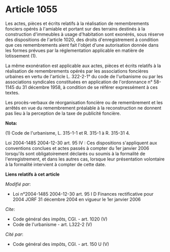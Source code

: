 # Article 1055

Les actes, pièces et écrits relatifs à la réalisation de remembrements fonciers opérés à l'amiable et portant sur des
terrains destinés à la construction d'immeubles à usage d'habitation sont exonérés, sous réserve des dispositions de
l'article 1020, des droits d'enregistrement à condition que ces remembrements aient fait l'objet d'une autorisation donnée
dans les formes prévues par la réglementation applicable en matière de lotissement (1). 

La même exonération est applicable aux actes, pièces et écrits relatifs à la réalisation de remembrements opérés par les
associations foncières urbaines en vertu de l'article L. 322-2-1° du code de l'urbanisme ou par les associations syndicales
constituées en application de l'ordonnance n° 58-1145 du 31 décembre 1958, à condition de se référer expressément à ces
textes. 

Les procès-verbaux de réorganisation foncière ou de remembrement et les arrêtés en vue du remembrement préalable à la
reconstruction ne donnent pas lieu à la perception de la taxe de publicité foncière.

**Nota:**

(1) Code de l'urbanisme, L. 315-1-1 et R. 315-1 à R. 315-31 4.

Loi 2004-1485 2004-12-30 art. 95 IV : Ces dispositions s'appliquent aux conventions conclues et actes passés à compter du 1er
janvier 2006 lorsqu'ils sont obligatoirement déclarés ou soumis à la formalité de l'enregistrement, et dans les autres cas,
lorsque leur présentation volontaire à la formalité intervient à compter de cette date.

**Liens relatifs à cet article**

_Modifié par_:

  - Loi n°2004-1485 2004-12-30 art. 95 I D Finances rectificative pour 2004 JORF 31 décembre 2004 en vigueur le 1er janvier 2006

_Cite_:

  - Code général des impôts, CGI. - art. 1020 (V)
  - Code de l'urbanisme - art. L322-2 (V)

_Cité par_:

  - Code général des impôts, CGI. - art. 150 U (V)
